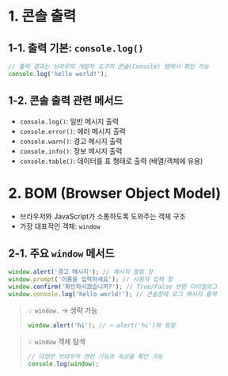 # 1. 콘솔 출력

## 1-1. 출력 기본: `console.log()`

```js
// 출력 결과는 브라우저 개발자 도구의 콘솔(Console) 탭에서 확인 가능
console.log('hello world!');
```

## 1-2. 콘솔 출력 관련 메서드

-   `console.log()`: 일반 메시지 출력
-   `console.error()`: 에러 메시지 출력
-   `console.warn()`: 경고 메시지 출력
-   `console.info()`: 정보 메시지 출력
-   `console.table()`: 데이터를 표 형태로 출력 (배열/객체에 유용)

# 2. BOM (Browser Object Model)

-   브라우저와 JavaScript가 소통하도록 도와주는 객체 구조
-   가장 대표적인 객체: `window`

## 2-1. 주요 `window` 메서드

```js
window.alert('경고 메시지'); // 메시지 알림 창
window.prompt('이름을 입력하세요'); // 사용자 입력 창
window.confirm('확인하시겠습니까?'); // True/False 반환 다이얼로그
window.console.log('hello world!'); // 콘솔창에 로그 메시지 출력
```

> 💡 `window.` → 생략 가능
>
> ```js
> window.alert('hi'); // → alert('hi')와 동일
> ```

> 💡 `window` 객체 탐색
>
> ```js
> // 다양한 브라우저 관련 기능과 속성을 확인 가능
> console.log(window);
> ```
